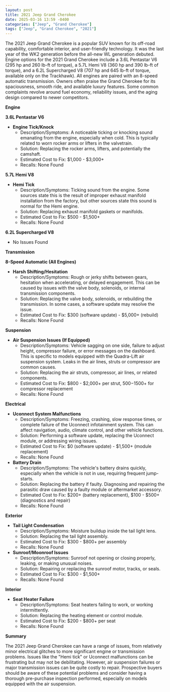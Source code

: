 ```yaml
---
layout: post
title: 2021 Jeep Grand Cherokee
date: 2025-03-16 13:59 -0400
categories: ["Jeep", "Grand Cherokee"]
tags: ["Jeep", "Grand Cherokee", "2021"]
---
```

The 2021 Jeep Grand Cherokee is a popular SUV known for its off-road capability, comfortable interior, and user-friendly technology. It was the last year of the WK2 generation before the all-new WL generation debuted. Engine options for the 2021 Grand Cherokee include a 3.6L Pentastar V6 (295 hp and 260 lb-ft of torque), a 5.7L Hemi V8 (360 hp and 390 lb-ft of torque), and a 6.2L Supercharged V8 (707 hp and 645 lb-ft of torque, available only on the Trackhawk). All engines are paired with an 8-speed automatic transmission. Owners often praise the Grand Cherokee for its spaciousness, smooth ride, and available luxury features. Some common complaints revolve around fuel economy, reliability issues, and the aging design compared to newer competitors.

**Engine**

**3.6L Pentastar V6**

*   **Engine Tick/Knock**
    *   Description/Symptoms: A noticeable ticking or knocking sound emanating from the engine, especially when cold. This is typically related to worn rocker arms or lifters in the valvetrain.
    *   Solution: Replacing the rocker arms, lifters, and potentially the camshaft.
    *   Estimated Cost to Fix: $1,000 - $3,000+
    *   Recalls: None Found

**5.7L Hemi V8**

*   **Hemi Tick**
    *   Description/Symptoms: Ticking sound from the engine. Some sources state this is the result of improper exhaust manifold installation from the factory, but other sources state this sound is normal for the Hemi engine.
    *   Solution: Replacing exhaust manifold gaskets or manifolds.
    *   Estimated Cost to Fix: $500 - $1,500+
    *   Recalls: None Found

**6.2L Supercharged V8**

*   No Issues Found

**Transmission**

**8-Speed Automatic (All Engines)**

*   **Harsh Shifting/Hesitation**
    *   Description/Symptoms: Rough or jerky shifts between gears, hesitation when accelerating, or delayed engagement. This can be caused by issues with the valve body, solenoids, or internal transmission components.
    *   Solution: Replacing the valve body, solenoids, or rebuilding the transmission. In some cases, a software update may resolve the issue.
    *   Estimated Cost to Fix: $300 (software update) - $5,000+ (rebuild)
    *   Recalls: None Found

**Suspension**

*   **Air Suspension Issues (If Equipped)**
    *   Description/Symptoms: Vehicle sagging on one side, failure to adjust height, compressor failure, or error messages on the dashboard. This is specific to models equipped with the Quadra-Lift air suspension system. Leaks in the air lines, struts or compressor are common causes.
    *   Solution: Replacing the air struts, compressor, air lines, or related components.
    *   Estimated Cost to Fix: $800 - $2,000+ per strut, $500-$1500+ for compressor replacement
    *   Recalls: None Found

**Electrical**

*   **Uconnect System Malfunctions**
    *   Description/Symptoms: Freezing, crashing, slow response times, or complete failure of the Uconnect infotainment system. This can affect navigation, audio, climate control, and other vehicle functions.
    *   Solution: Performing a software update, replacing the Uconnect module, or addressing wiring issues.
    *   Estimated Cost to Fix: $0 (software update) - $1,500+ (module replacement)
    *   Recalls: None Found
*   **Battery Drain**
    *   Description/Symptoms: The vehicle's battery drains quickly, especially when the vehicle is not in use, requiring frequent jump-starts.
    *   Solution: Replacing the battery if faulty. Diagnosing and repairing the parasitic draw caused by a faulty module or aftermarket accessory.
    *   Estimated Cost to Fix: $200+ (battery replacement), $100 - $500+ (diagnostics and repair)
    *   Recalls: None Found

**Exterior**

*   **Tail Light Condensation**
    *   Description/Symptoms: Moisture buildup inside the tail light lens.
    *   Solution: Replacing the tail light assembly.
    *   Estimated Cost to Fix: $300 - $800+ per assembly
    *   Recalls: None Found
*   **Sunroof/Moonroof Issues**
    *   Description/Symptoms: Sunroof not opening or closing properly, leaking, or making unusual noises.
    *   Solution: Repairing or replacing the sunroof motor, tracks, or seals.
    *   Estimated Cost to Fix: $300 - $1,500+
    *   Recalls: None Found

**Interior**

*   **Seat Heater Failure**
    *   Description/Symptoms: Seat heaters failing to work, or working intermittently.
    *   Solution: Replacing the heating element or control module.
    *   Estimated Cost to Fix: $200 - $800+ per seat
    *   Recalls: None Found

**Summary**

The 2021 Jeep Grand Cherokee can have a range of issues, from relatively minor electrical glitches to more significant engine or transmission problems. Issues like the "Hemi tick" or Uconnect malfunctions can be frustrating but may not be debilitating. However, air suspension failures or major transmission issues can be quite costly to repair. Prospective buyers should be aware of these potential problems and consider having a thorough pre-purchase inspection performed, especially on models equipped with the air suspension.

